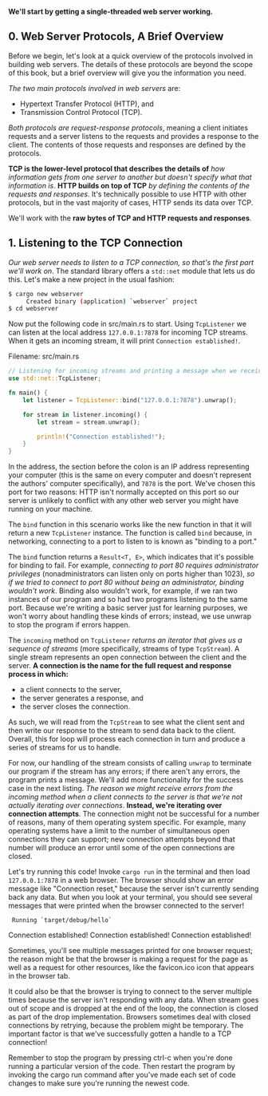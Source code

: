 **We'll start by getting a single-threaded web server working.**

## 0. Web Server Protocols, A Brief Overview

Before we begin, let's look at a quick overview of the protocols involved in building web servers. The details of these protocols are beyond the scope of this book, but a brief overview will give you the information you need.

_The two main protocols involved in web servers_ are:

- Hypertext Transfer Protocol (HTTP), and
- Transmission Control Protocol (TCP).

_Both protocols are request-response protocols_, meaning a client initiates requests and a server listens to the requests and provides a response to the client. The contents of those requests and responses are defined by the protocols.

**TCP is the lower-level protocol that describes the details of** _how information gets from one server to another but doesn't specify what that information is_. **HTTP builds on top of TCP** _by defining the contents of the requests and responses_. It's technically possible to use HTTP with other protocols, but in the vast majority of cases, HTTP sends its data over TCP.

We'll work with the **raw bytes of TCP and HTTP requests and responses**.

## 1. Listening to the TCP Connection

*Our web server needs to listen to a TCP connection, so that's the first part we'll work on*. The standard library offers a `std::net` module that lets us do this. Let's make a new project in the usual fashion:

```sh
$ cargo new webserver
     Created binary (application) `webserver` project
$ cd webserver
```

Now put the following code in src/main.rs to start. Using `TcpListener` we can listen at the local address `127.0.0.1:7878` for incoming TCP streams. When it gets an incoming stream, it will print `Connection established!`.

Filename: src/main.rs

```rust
// Listening for incoming streams and printing a message when we receive a stream
use std::net::TcpListener;

fn main() {
    let listener = TcpListener::bind("127.0.0.1:7878").unwrap();

    for stream in listener.incoming() {
        let stream = stream.unwrap();

        println!("Connection established!");
    }
}
```

In the address, the section before the colon is an IP address representing your computer (this is the same on every computer and doesn't represent the authors' computer specifically), and `7878` is the port. We've chosen this port for two reasons: HTTP isn't normally accepted on this port so our server is unlikely to conflict with any other web server you might have running on your machine.

The `bind` function in this scenario works like the new function in that it will return a new `TcpListener` instance. The function is called `bind` because, in networking, connecting to a port to listen to is known as "binding to a port."

The `bind` function returns a `Result<T, E>`, which indicates that it's possible for binding to fail. For example, *connecting to port 80 requires administrator privileges* (nonadministrators can listen only on ports higher than 1023), *so if we tried to connect to port 80 without being an administrator, binding wouldn't work*. Binding also wouldn't work, for example, if we ran two instances of our program and so had two programs listening to the same port. Because we're writing a basic server just for learning purposes, we won't worry about handling these kinds of errors; instead, we use unwrap to stop the program if errors happen.

The `incoming` method on `TcpListener` *returns an iterator that gives us a sequence of streams* (more specifically, streams of type `TcpStream`). A single stream represents an open connection between the client and the server. **A connection is the name for the full request and response process in which:**

- a client connects to the server,
- the server generates a response, and
- the server closes the connection.

As such, we will read from the `TcpStream` to see what the client sent and then write our response to the stream to send data back to the client. Overall, this for loop will process each connection in turn and produce a series of streams for us to handle.

For now, our handling of the stream consists of calling `unwrap` to terminate our program if the stream has any errors; if there aren't any errors, the program prints a message. We'll add more functionality for the success case in the next listing. *The reason we might receive errors from the incoming method when a client connects to the server is that we're not actually iterating over connections*. **Instead, we're iterating over connection attempts**. The connection might not be successful for a number of reasons, many of them operating system specific. For example, many operating systems have a limit to the number of simultaneous open connections they can support; new connection attempts beyond that number will produce an error until some of the open connections are closed.

Let's try running this code! Invoke `cargo run` in the terminal and then load `127.0.0.1:7878` in a web browser. The browser should show an error message like "Connection reset," because the server isn't currently sending back any data. But when you look at your terminal, you should see several messages that were printed when the browser connected to the server!

     Running `target/debug/hello`
Connection established!
Connection established!
Connection established!

Sometimes, you'll see multiple messages printed for one browser request; the reason might be that the browser is making a request for the page as well as a request for other resources, like the favicon.ico icon that appears in the browser tab.

It could also be that the browser is trying to connect to the server multiple times because the server isn't responding with any data. When stream goes out of scope and is dropped at the end of the loop, the connection is closed as part of the drop implementation. Browsers sometimes deal with closed connections by retrying, because the problem might be temporary. The important factor is that we've successfully gotten a handle to a TCP connection!

Remember to stop the program by pressing ctrl-c when you're done running a particular version of the code. Then restart the program by invoking the cargo run command after you've made each set of code changes to make sure you're running the newest code.
